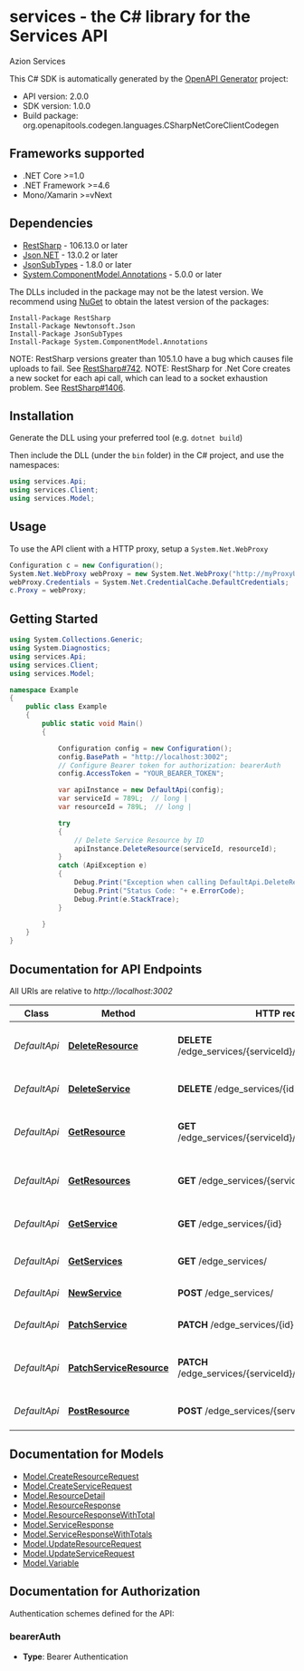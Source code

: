 # services - the C# library for the Services API

Azion Services

This C# SDK is automatically generated by the [OpenAPI Generator](https://openapi-generator.tech) project:

- API version: 2.0.0
- SDK version: 1.0.0
- Build package: org.openapitools.codegen.languages.CSharpNetCoreClientCodegen

<a id="frameworks-supported"></a>
## Frameworks supported
- .NET Core >=1.0
- .NET Framework >=4.6
- Mono/Xamarin >=vNext

<a id="dependencies"></a>
## Dependencies

- [RestSharp](https://www.nuget.org/packages/RestSharp) - 106.13.0 or later
- [Json.NET](https://www.nuget.org/packages/Newtonsoft.Json/) - 13.0.2 or later
- [JsonSubTypes](https://www.nuget.org/packages/JsonSubTypes/) - 1.8.0 or later
- [System.ComponentModel.Annotations](https://www.nuget.org/packages/System.ComponentModel.Annotations) - 5.0.0 or later

The DLLs included in the package may not be the latest version. We recommend using [NuGet](https://docs.nuget.org/consume/installing-nuget) to obtain the latest version of the packages:
```
Install-Package RestSharp
Install-Package Newtonsoft.Json
Install-Package JsonSubTypes
Install-Package System.ComponentModel.Annotations
```

NOTE: RestSharp versions greater than 105.1.0 have a bug which causes file uploads to fail. See [RestSharp#742](https://github.com/restsharp/RestSharp/issues/742).
NOTE: RestSharp for .Net Core creates a new socket for each api call, which can lead to a socket exhaustion problem. See [RestSharp#1406](https://github.com/restsharp/RestSharp/issues/1406).

<a id="installation"></a>
## Installation
Generate the DLL using your preferred tool (e.g. `dotnet build`)

Then include the DLL (under the `bin` folder) in the C# project, and use the namespaces:
```csharp
using services.Api;
using services.Client;
using services.Model;
```
<a id="usage"></a>
## Usage

To use the API client with a HTTP proxy, setup a `System.Net.WebProxy`
```csharp
Configuration c = new Configuration();
System.Net.WebProxy webProxy = new System.Net.WebProxy("http://myProxyUrl:80/");
webProxy.Credentials = System.Net.CredentialCache.DefaultCredentials;
c.Proxy = webProxy;
```

<a id="getting-started"></a>
## Getting Started

```csharp
using System.Collections.Generic;
using System.Diagnostics;
using services.Api;
using services.Client;
using services.Model;

namespace Example
{
    public class Example
    {
        public static void Main()
        {

            Configuration config = new Configuration();
            config.BasePath = "http://localhost:3002";
            // Configure Bearer token for authorization: bearerAuth
            config.AccessToken = "YOUR_BEARER_TOKEN";

            var apiInstance = new DefaultApi(config);
            var serviceId = 789L;  // long | 
            var resourceId = 789L;  // long | 

            try
            {
                // Delete Service Resource by ID
                apiInstance.DeleteResource(serviceId, resourceId);
            }
            catch (ApiException e)
            {
                Debug.Print("Exception when calling DefaultApi.DeleteResource: " + e.Message );
                Debug.Print("Status Code: "+ e.ErrorCode);
                Debug.Print(e.StackTrace);
            }

        }
    }
}
```

<a id="documentation-for-api-endpoints"></a>
## Documentation for API Endpoints

All URIs are relative to *http://localhost:3002*

Class | Method | HTTP request | Description
------------ | ------------- | ------------- | -------------
*DefaultApi* | [**DeleteResource**](docs/DefaultApi.md#deleteresource) | **DELETE** /edge_services/{serviceId}/resources/{resourceId} | Delete Service Resource by ID
*DefaultApi* | [**DeleteService**](docs/DefaultApi.md#deleteservice) | **DELETE** /edge_services/{id} | Delete Service by ID
*DefaultApi* | [**GetResource**](docs/DefaultApi.md#getresource) | **GET** /edge_services/{serviceId}/resources/{resourceId} | Return Service Resource by ID
*DefaultApi* | [**GetResources**](docs/DefaultApi.md#getresources) | **GET** /edge_services/{serviceId}/resources | Return Service Resources by page
*DefaultApi* | [**GetService**](docs/DefaultApi.md#getservice) | **GET** /edge_services/{id} | Return Service by ID
*DefaultApi* | [**GetServices**](docs/DefaultApi.md#getservices) | **GET** /edge_services/ | Return Services by page
*DefaultApi* | [**NewService**](docs/DefaultApi.md#newservice) | **POST** /edge_services/ | Create Service
*DefaultApi* | [**PatchService**](docs/DefaultApi.md#patchservice) | **PATCH** /edge_services/{id} | Update Service by ID
*DefaultApi* | [**PatchServiceResource**](docs/DefaultApi.md#patchserviceresource) | **PATCH** /edge_services/{serviceId}/resources/{resourceId} | Update Service Resource by ID
*DefaultApi* | [**PostResource**](docs/DefaultApi.md#postresource) | **POST** /edge_services/{serviceId}/resources | Create Service Resource


<a id="documentation-for-models"></a>
## Documentation for Models

 - [Model.CreateResourceRequest](docs/CreateResourceRequest.md)
 - [Model.CreateServiceRequest](docs/CreateServiceRequest.md)
 - [Model.ResourceDetail](docs/ResourceDetail.md)
 - [Model.ResourceResponse](docs/ResourceResponse.md)
 - [Model.ResourceResponseWithTotal](docs/ResourceResponseWithTotal.md)
 - [Model.ServiceResponse](docs/ServiceResponse.md)
 - [Model.ServiceResponseWithTotals](docs/ServiceResponseWithTotals.md)
 - [Model.UpdateResourceRequest](docs/UpdateResourceRequest.md)
 - [Model.UpdateServiceRequest](docs/UpdateServiceRequest.md)
 - [Model.Variable](docs/Variable.md)


<a id="documentation-for-authorization"></a>
## Documentation for Authorization


Authentication schemes defined for the API:
<a id="bearerAuth"></a>
### bearerAuth

- **Type**: Bearer Authentication

